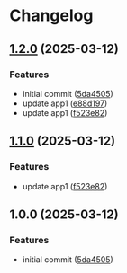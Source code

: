 # Changelog

## [1.2.0](https://github.com/AuditeMarlow/versioning-test/compare/app1-v1.1.0...app1-v1.2.0) (2025-03-12)


### Features

* initial commit ([5da4505](https://github.com/AuditeMarlow/versioning-test/commit/5da4505d087f7a8516410acdcc088cd8cd1d9bc4))
* update app1 ([e88d197](https://github.com/AuditeMarlow/versioning-test/commit/e88d1973ea1bb60b4a9b14580a7b98a6a33bfe45))
* update app1 ([f523e82](https://github.com/AuditeMarlow/versioning-test/commit/f523e828c0cf6b5d75c2a3aeee4e042a3de89ba7))

## [1.1.0](https://github.com/AuditeMarlow/versioning-test/compare/v1.0.0...v1.1.0) (2025-03-12)


### Features

* update app1 ([f523e82](https://github.com/AuditeMarlow/versioning-test/commit/f523e828c0cf6b5d75c2a3aeee4e042a3de89ba7))

## 1.0.0 (2025-03-12)


### Features

* initial commit ([5da4505](https://github.com/AuditeMarlow/versioning-test/commit/5da4505d087f7a8516410acdcc088cd8cd1d9bc4))
